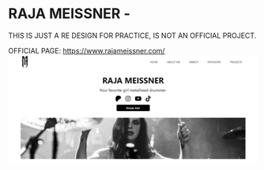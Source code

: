 
# RAJA MEISSNER -
THIS IS JUST A RE DESIGN FOR PRACTICE, IS NOT AN OFFICIAL PROJECT.

OFFICIAL PAGE: https://www.rajameissner.com/
![RE DESIGN PAGE](image.png)